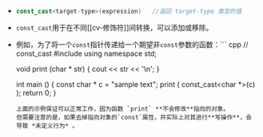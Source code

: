 - ``` c++
  const_cast<target-type>(expression)	//返回 target-type 类型的值	
  ```
- `const_cast`用于在不同[[cv-修饰符]]间转换，可以添加或移除。
- 例如，为了将一个`const`指针传递给一个期望非`const`参数的函数：``` cpp
  // const_cast
  #include <iostream>
  using namespace std;
  
  void print (char * str)
  {
    cout << str << '\n';
  }
  
  int main () {
    const char * c = "sample text";
    print ( const_cast<char *>(c) );
    return 0;
  }
  ```
  上面的示例保证可以正常工作，因为函数 `print` **不会修改**指向的对象。
  但需要注意的是，如果去掉指向对象的`const`属性，并实际上对其进行**写操作**，会导致 *未定义行为* 。